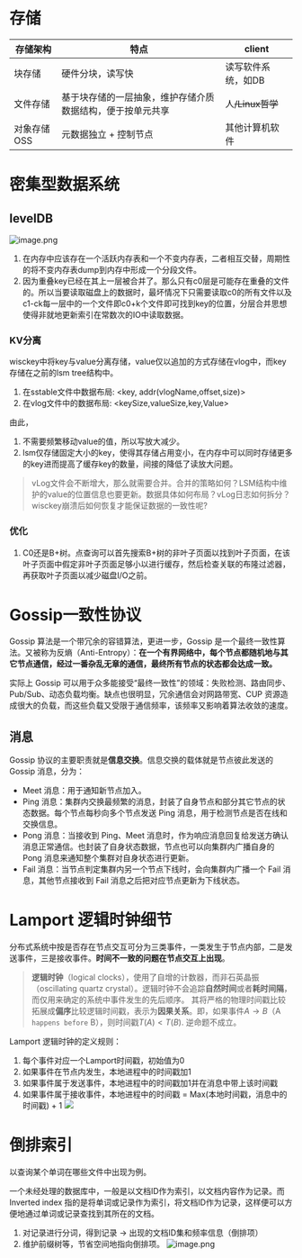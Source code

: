 # 存储

| 存储架构    | 特点 | client |
| ----------- | ---- | ---- |
| 块存储      |  硬件分块，读写快    |   读写软件系统，如DB   |
| 文件存储    | 基于块存储的一层抽象，维护存储介质数据结构，便于按单元共享     |   人~~/Linux哲学~~   |
| 对象存储OSS | 元数据独立 + 控制节点     | 其他计算机软件     |

# 密集型数据系统
## levelDB

![image.png](https://s2.loli.net/2023/10/05/h7lRGYLOb92Hfd3.png)

1. 在内存中应该存在一个活跃内存表和一个不变内存表，二者相互交替，周期性的将不变内存表dump到内存中形成一个分段文件。
2. 因为重叠key已经在其上一层被合并了。那么只有c0层是可能存在重叠的文件的。所以当要读取磁盘上的数据时，最坏情况下只需要读取c0的所有文件以及c1-ck每一层中的一个文件即c0+k个文件即可找到key的位置，分层合并思想使得非就地更新索引在常数次的IO中读取数据。
### KV分离

wisckey中将key与value分离存储，value仅以追加的方式存储在vlog中，而key存储在之前的lsm tree结构中。

1. 在sstable文件中数据布局: <key, addr(vlogName,offset,size)>
2. 在vlog文件中的数据布局:  <keySize,valueSize,key,Value>

由此，
1. 不需要频繁移动value的值，所以写放大减少。
2. lsm仅存储固定大小的key，使得其存储占用变小，在内存中可以同时存储更多的key进而提高了缓存key的数量，间接的降低了读放大问题。

> vLog文件会不断增大，那么就需要合并。合并的策略如何？LSM结构中维护的value的位置信息也要更新。数据具体如何布局？vLog日志如何拆分？wisckey崩溃后如何恢复才能保证数据的一致性呢?

### 优化

1. C0还是B+树。点查询可以首先搜索B+树的非叶子页面以找到叶子页面，在该叶子页面中假定非叶子页面足够小以进行缓存，然后检查关联的布隆过滤器，再获取叶子页面以减少磁盘I/O之前。



# Gossip一致性协议

Gossip 算法是一个带冗余的容错算法，更进一步，Gossip 是一个最终一致性算法。又被称为反熵（Anti-Entropy）：**在一个有界网络中，每个节点都随机地与其它节点通信，经过一番杂乱无章的通信，最终所有节点的状态都会达成一致。**

实际上 Gossip 可以用于众多能接受“最终一致性”的领域：失败检测、路由同步、Pub/Sub、动态负载均衡。缺点也很明显，冗余通信会对网路带宽、CUP 资源造成很大的负载，而这些负载又受限于通信频率，该频率又影响着算法收敛的速度。

## 消息

Gossip 协议的主要职责就是**信息交换**。信息交换的载体就是节点彼此发送的Gossip 消息，分为：

-   Meet 消息：用于通知新节点加入。
-   Ping 消息：集群内交换最频繁的消息，封装了自身节点和部分其它节点的状态数据。每个节点每秒向多个节点发送 Ping 消息，用于检测节点是否在线和交换信息。
-   Pong 消息：当接收到 Ping、Meet 消息时，作为响应消息回复给发送方确认消息正常通信。也封装了自身状态数据，节点也可以向集群内广播自身的 Pong 消息来通知整个集群对自身状态进行更新。
-   Fail 消息：当节点判定集群内另一个节点下线时，会向集群内广播一个 Fail 消息，其他节点接收到 Fail 消息之后把对应节点更新为下线状态。


# Lamport 逻辑时钟细节
分布式系统中按是否存在节点交互可分为三类事件，一类发生于节点内部，二是发送事件，三是接收事件。**时间不一致的问题在节点交互上出现**。

> **逻辑时钟**（logical clocks），使用了自增的计数器，而非石英晶振（oscillating quartz crystal）。逻辑时钟不会追踪**自然时间**或者**耗时间隔**，而仅用来确定的系统中事件发生的先后顺序。
> 其将严格的物理时间戳比较拓展成**偏序**比较逻辑时间戳，表示为**因果关系**。即，如果事件$A\rightarrow B$（A `happens before` B），则时间戳$T(A) < T(B)$. 逆命题不成立。

Lamport 逻辑时钟的定义规则：
1.  每个事件对应一个Lamport时间戳，初始值为0
2.  如果事件在节点内发生，本地进程中的时间戳加1
3.  如果事件属于发送事件，本地进程中的时间戳加1并在消息中带上该时间戳
4.  如果事件属于接收事件，本地进程中的时间戳 = Max(本地时间戳，消息中的时间戳) + 1
![](http://img.070077.xyz/20230114005703.png)


# 倒排索引

以查询某个单词在哪些文件中出现为例。

一个未经处理的数据库中，一般是以文档ID作为索引，以文档内容作为记录。而Inverted index 指的是将单词或记录作为索引，将文档ID作为记录，这样便可以方便地通过单词或记录查找到其所在的文档。

1. 对记录进行分词，得到记录 -> 出现的文档ID集和频率信息（倒排项）
2. 维护前缀树等，节省空间地指向倒排项。
![image.png](http://img.070077.xyz/20230117205551.png)

